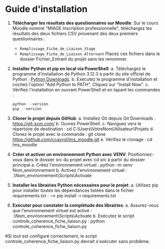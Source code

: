# Guide d'installation

1. **Télécharger les résultats des questionnaires sur Moodle**:
   Sur le cours Moodle nommé "MIAGE Inscription professionnelle", téléchargez les résultats des deux fichiers CSV provenant des deux premiers questionnaires :
   - `Remplissage_Fiche_de_Liaison_Stage`
   - `Remplissage_Fiche_de_Liaison_Alternant`
   Placez ces fichiers dans le dossier Fichier_Entrant du projet sans les renommer.

2. **Installer Python et pip en local via PowerShell**:
 a. Téléchargez le programme d'installation de Python 3.12.3 à partir du site officiel de Python : [Python Downloads](https://www.python.org/downloads/). 
 b. Exécutez le programme d'installation et cochez l'option "Add Python to PATH". Cliquez sur "Install Now". 
 c. Vérifiez l'installation en ouvrant PowerShell et en tapant les commandes :
   ```powershell
   python --version
   pip --version

3. **Cloner le projet depuis GitHub**: 
 a. Installez Git depuis Git Downloads : https://git-scm.com/
 b. Ouvrez PowerShell.
 c. Naviguez vers le répertoire de destination : cd C:\Users\VotreNomUtilisateur\Projets
 d. Clonez le projet avec la commande : git clone https://github.com/ccayrol/lms_moodle.git
 e. Vérifiez le clonage : cd lms_moodle

4. **Créer et activer un environnement Python avec VENV**:
   Positionnez-vous dans le dossier src du projet avec cd src à partir du dossier principal
 a. Créez l'environnement virtuel : python -m venv Nom_environnement
 b. Activez l'environnement virtuel : .\Nom_environnement\Scripts\Activate

6. **Installer les librairies Python nécessaires pour le projet**:
 a. Utilisez pip pour installer toutes les dépendances listées dans le fichier requirements.txt :
    --> pip install -r requirements.txt

7. **Exécuter pour constater la complétude des librairies**:
 a. Assurez-vous que l'environnement virtuel est activé : .\Nom_environnement\Scripts\Activate
 b. Exécutez le script controle_coherence_fiche_liaison.py : python controle_coherence_fiche_liaison.py

#Si tout est configuré correctement, le script controle_coherence_fiche_liaison.py devrait s'exécuter sans problème.
